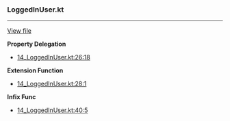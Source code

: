 ### LoggedInUser.kt
---
[View file](../../precision_analyzed/14_LoggedInUser.kt)

**Property Delegation**

 - [14_LoggedInUser.kt:26:18](../../precision_analyzed/14_LoggedInUser.kt#L26)

**Extension Function**

 - [14_LoggedInUser.kt:28:1](../../precision_analyzed/14_LoggedInUser.kt#L28)

**Infix Func**

 - [14_LoggedInUser.kt:40:5](../../precision_analyzed/14_LoggedInUser.kt#L40)
